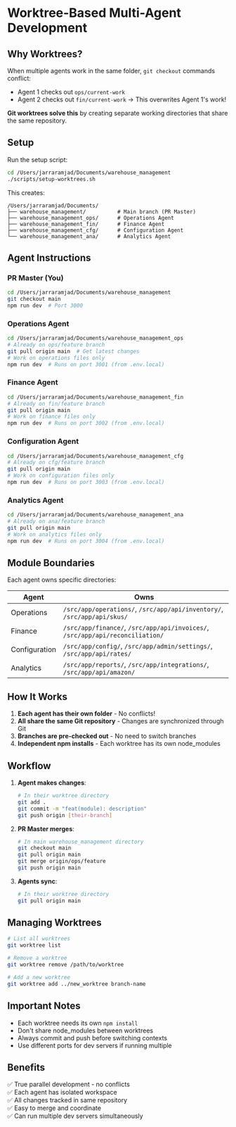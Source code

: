 # Worktree-Based Multi-Agent Development

## Why Worktrees?

When multiple agents work in the same folder, `git checkout` commands conflict:
- Agent 1 checks out `ops/current-work`
- Agent 2 checks out `fin/current-work` → This overwrites Agent 1's work!

**Git worktrees solve this** by creating separate working directories that share the same repository.

## Setup

Run the setup script:
```bash
cd /Users/jarraramjad/Documents/warehouse_management
./scripts/setup-worktrees.sh
```

This creates:
```
/Users/jarraramjad/Documents/
├── warehouse_management/          # Main branch (PR Master)
├── warehouse_management_ops/      # Operations Agent
├── warehouse_management_fin/      # Finance Agent
├── warehouse_management_cfg/      # Configuration Agent
└── warehouse_management_ana/      # Analytics Agent
```

## Agent Instructions

### PR Master (You)
```bash
cd /Users/jarraramjad/Documents/warehouse_management
git checkout main
npm run dev  # Port 3000
```

### Operations Agent
```bash
cd /Users/jarraramjad/Documents/warehouse_management_ops
# Already on ops/feature branch
git pull origin main  # Get latest changes
# Work on operations files only
npm run dev  # Runs on port 3001 (from .env.local)
```

### Finance Agent
```bash
cd /Users/jarraramjad/Documents/warehouse_management_fin
# Already on fin/feature branch
git pull origin main
# Work on finance files only
npm run dev  # Runs on port 3002 (from .env.local)
```

### Configuration Agent
```bash
cd /Users/jarraramjad/Documents/warehouse_management_cfg
# Already on cfg/feature branch
git pull origin main
# Work on configuration files only
npm run dev  # Runs on port 3003 (from .env.local)
```

### Analytics Agent
```bash
cd /Users/jarraramjad/Documents/warehouse_management_ana
# Already on ana/feature branch
git pull origin main
# Work on analytics files only
npm run dev  # Runs on port 3004 (from .env.local)
```

## Module Boundaries

Each agent owns specific directories:

| Agent | Owns |
|-------|------|
| Operations | `/src/app/operations/`, `/src/app/api/inventory/`, `/src/app/api/skus/` |
| Finance | `/src/app/finance/`, `/src/app/api/invoices/`, `/src/app/api/reconciliation/` |
| Configuration | `/src/app/config/`, `/src/app/admin/settings/`, `/src/app/api/rates/` |
| Analytics | `/src/app/reports/`, `/src/app/integrations/`, `/src/app/api/amazon/` |

## How It Works

1. **Each agent has their own folder** - No conflicts!
2. **All share the same Git repository** - Changes are synchronized through Git
3. **Branches are pre-checked out** - No need to switch branches
4. **Independent npm installs** - Each worktree has its own node_modules

## Workflow

1. **Agent makes changes**:
   ```bash
   # In their worktree directory
   git add .
   git commit -m "feat(module): description"
   git push origin [their-branch]
   ```

2. **PR Master merges**:
   ```bash
   # In main warehouse_management directory
   git checkout main
   git pull origin main
   git merge origin/ops/feature
   git push origin main
   ```

3. **Agents sync**:
   ```bash
   # In their worktree directory
   git pull origin main
   ```

## Managing Worktrees

```bash
# List all worktrees
git worktree list

# Remove a worktree
git worktree remove /path/to/worktree

# Add a new worktree
git worktree add ../new_worktree branch-name
```

## Important Notes

- Each worktree needs its own `npm install`
- Don't share node_modules between worktrees
- Always commit and push before switching contexts
- Use different ports for dev servers if running multiple

## Benefits

✅ True parallel development - no conflicts  
✅ Each agent has isolated workspace  
✅ All changes tracked in same repository  
✅ Easy to merge and coordinate  
✅ Can run multiple dev servers simultaneously